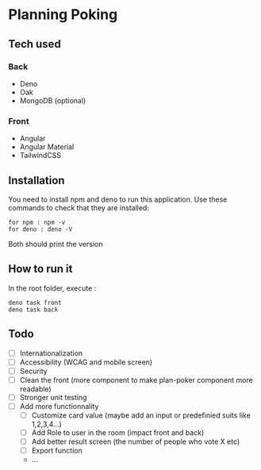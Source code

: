 # Planning Poking

## Tech used
### Back
- Deno
- Oak
- MongoDB (optional)
### Front
- Angular
- Angular Material
- TailwindCSS

## Installation
You need to install npm and deno to run this application. Use these commands to check that they are installed:
```
for npm : npm -v
for deno : deno -V
```
Both should print the version

## How to run it
In the root folder, execute :
```
deno task front
deno task back
```

## Todo
- [ ] Internationalization
- [ ] Accessibility (WCAG and mobile screen)
- [ ] Security 
- [ ] Clean the front (more component to make plan-poker component more readable)
- [ ] Stronger unit testing
- [ ] Add more functionnality
  - [ ] Customize card value (maybe add an input or predefinied suits like 1,2,3,4...)
  - [ ] Add Role to user in the room (impact front and back)
  - [ ] Add better result screen (the number of people who vote X etc)
  - [ ] Export function
  - ...
